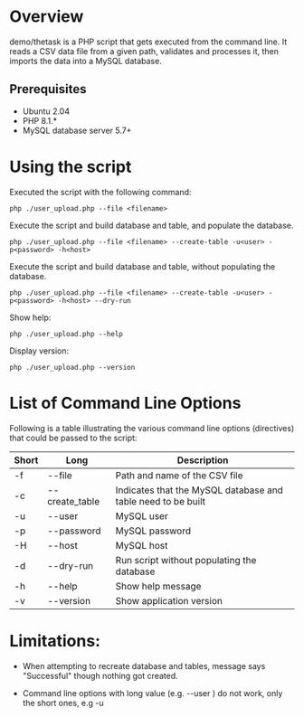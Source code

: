 # Overview

demo/thetask is a PHP script that gets executed from the command line. It reads a CSV data file from a given path, validates and processes it, then imports the data into a MySQL database.

## Prerequisites

* Ubuntu 2.04
* PHP 8.1.*
* MySQL database server 5.7+

# Using the script

Executed the script with the following command:

```
php ./user_upload.php --file <filename>
```

Execute the script and build database and table, and populate the database.

```
php ./user_upload.php --file <filename> --create-table -u<user> -p<password> -h<host>
```

Execute the script and build database and table, without populating the database.

```
php ./user_upload.php --file <filename> --create-table -u<user> -p<password> -h<host> --dry-run
```

Show help:

```
php ./user_upload.php --help
```

Display version:

```
php ./user_upload.php --version
```

# List of Command Line Options

Following is a table illustrating the various command line options (directives) that could be passed to the script:

| Short | Long             | Description
| ----- | ---------------- | -----------
| -f    | --file           | Path and name of the CSV file
| -c    | --create_table   | Indicates that the MySQL database and table need to be built
| -u    | --user           | MySQL user
| -p    | --password       | MySQL password
| -H    | --host           | MySQL host
| -d    | --dry-run        | Run script without populating the database
| -h    | --help           | Show help message
| -v    | --version        | Show application version

# Limitations:

* When attempting to recreate database and tables, message says "Successful" though nothing got created.

* Command line options with long value (e.g. --user <user>) do not work, only the short ones, e.g -u<user>

